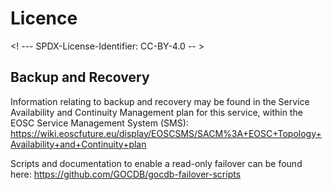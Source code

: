 # Licence

<! --- SPDX-License-Identifier: CC-BY-4.0  -- >

## Backup and Recovery

Information relating to backup and recovery may be found in the Service Availability and Continuity Management plan for this service,  within the EOSC Service Management System (SMS): https://wiki.eoscfuture.eu/display/EOSCSMS/SACM%3A+EOSC+Topology+Availability+and+Continuity+plan

Scripts and documentation to enable a read-only failover can be found here: https://github.com/GOCDB/gocdb-failover-scripts 
